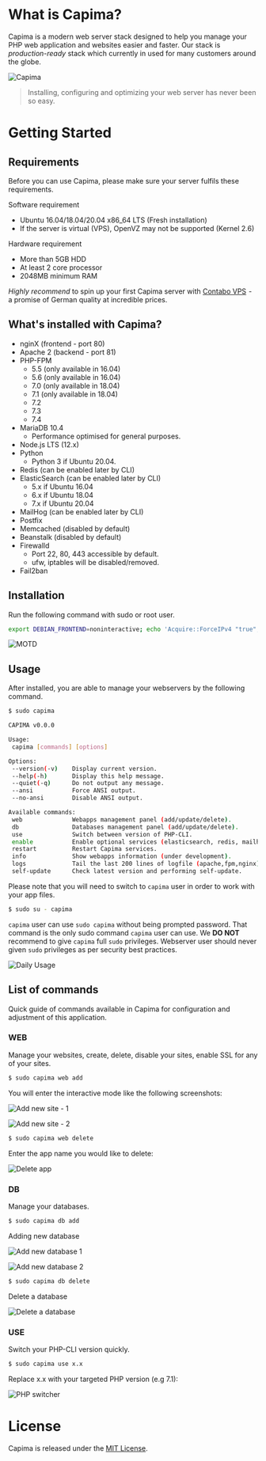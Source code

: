 # What is Capima?

Capima is a modern web server stack designed to help you manage your PHP web application and websites easier and faster. Our stack is _production-ready_ stack which currently in used for many customers around the globe.

![Capima](screenshots/capima.png)

> Installing, configuring and optimizing your web server has never been so easy.

# Getting Started

## Requirements

Before you can use Capima, please make sure your server fulfils these requirements.

Software requirement

* Ubuntu 16.04/18.04/20.04 x86_64 LTS (Fresh installation)
* If the server is virtual (VPS), OpenVZ may not be supported (Kernel 2.6)

Hardware requirement

* More than 5GB HDD
* At least 2 core processor
* 2048MB minimum RAM

*Highly recommend* to spin up your first Capima server with <a href="https://www.jdoqocy.com/click-100471996-12454592" target="_top">Contabo VPS</a><img src="https://www.lduhtrp.net/image-100471996-12454592" width="1" height="1" border="0"/> - a promise of German quality at incredible prices.

## What's installed with Capima?

* nginX (frontend - port 80)
* Apache 2 (backend - port 81)
* PHP-FPM
  * 5.5 (only available in 16.04)
  * 5.6 (only available in 16.04)
  * 7.0 (only available in 18.04)
  * 7.1 (only available in 18.04)
  * 7.2
  * 7.3
  * 7.4
* MariaDB 10.4
  * Performance optimised for general purposes.
* Node.js LTS (12.x)
* Python
  * Python 3 if Ubuntu 20.04.
* Redis (can be enabled later by CLI)
* ElasticSearch (can be enabled later by CLI)
  * 5.x if Ubuntu 16.04
  * 6.x if Ubuntu 18.04
  * 7.x if Ubuntu 20.04 
* MailHog (can be enabled later by CLI)
* Postfix
* Memcached (disabled by default)
* Beanstalk (disabled by default)
* Firewalld
  * Port 22, 80, 443 accessible by default.
  * ufw, iptables will be disabled/removed.
* Fail2ban

## Installation

Run the following command with sudo or root user.

```bash
export DEBIAN_FRONTEND=noninteractive; echo 'Acquire::ForceIPv4 "true";' | sudo tee /etc/apt/apt.conf.d/99force-ipv4; sudo apt-get update; sudo apt-get install curl netcat-openbsd ca-certificates wget -y; curl -4 --silent --location https://capima.nntoan.com/files/installers/install.sh | sudo bash -; export DEBIAN_FRONTEND=newt
```

![MOTD](screenshots/capima-motd.png)

## Usage

After installed, you are able to manage your webservers by the following command.

```bash
$ sudo capima

CAPIMA v0.0.0

Usage:
 capima [commands] [options]

Options:
 --version(-v)    Display current version.
 --help(-h)       Display this help message.
 --quiet(-q)      Do not output any message.
 --ansi           Force ANSI output.
 --no-ansi        Disable ANSI output.

Available commands:
 web              Webapps management panel (add/update/delete).
 db               Databases management panel (add/update/delete).
 use              Switch between version of PHP-CLI.
 enable           Enable optional services (elasticsearch, redis, mailhog).
 restart          Restart Capima services.
 info             Show webapps information (under development).
 logs             Tail the last 200 lines of logfile (apache,fpm,nginx).
 self-update      Check latest version and performing self-update.
```

Please note that you will need to switch to `capima` user in order to work with your app files.

```bash
$ sudo su - capima
```

`capima` user can use `sudo capima` without being prompted password. That command is the only sudo command `capima` user can use. We **DO NOT** recommend to give `capima` full `sudo` privileges. Webserver user should never given `sudo` privileges as per security best practices.

![Daily Usage](screenshots/capima-daily-usage.png)

## List of commands

Quick guide of commands available in Capima for configuration and adjustment of this application.

### WEB

Manage your websites, create, delete, disable your sites, enable SSL for any of your sites.

```bash
$ sudo capima web add
```

You will enter the interactive mode like the following screenshots:

![Add new site - 1](screenshots/capima-web-add-1.png)

![Add new site - 2](screenshots/capima-web-add-2.png)

```bash
$ sudo capima web delete
```

Enter the app name you would like to delete:

![Delete app](screenshots/capima-web-del.png)

### DB

Manage your databases.

```bash
$ sudo capima db add
```

Adding new database

![Add new database 1](screenshots/capima-db-add-1.png)

![Add new database 2](screenshots/capima-db-add-2.png)

```bash
$ sudo capima db delete
```

Delete a database

![Delete a database](screenshots/capima-db-del.png)

### USE

Switch your PHP-CLI version quickly.

```bash
$ sudo capima use x.x
```

Replace x.x with your targeted PHP version (e.g 7.1):

![PHP switcher](screenshots/capima-use-php.png)

# License

Capima is released under the [MIT License](LICENSE.md).
